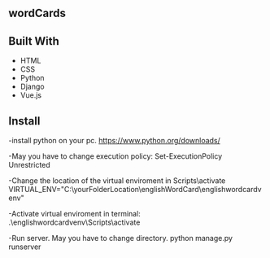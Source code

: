 ## wordCards

## Built With

- HTML 
- CSS
- Python
- Django
- Vue.js

## Install

-install python on your pc.
	https://www.python.org/downloads/
	
-May you have to change execution policy: Set-ExecutionPolicy Unrestricted

-Change the location of the virtual enviroment in Scripts\activate
	VIRTUAL_ENV="C:\yourFolderLocation\englishWordCard\englishwordcardvenv"

-Activate virtual enviroment in terminal:
	.\englishwordcardvenv\Scripts\activate

-Run server. May you have to change directory.
	python manage.py runserver

